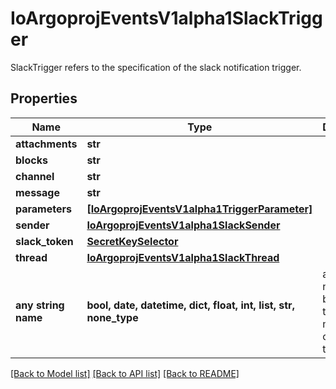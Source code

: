 # IoArgoprojEventsV1alpha1SlackTrigger

SlackTrigger refers to the specification of the slack notification trigger.

## Properties
Name | Type | Description | Notes
------------ | ------------- | ------------- | -------------
**attachments** | **str** |  | [optional] 
**blocks** | **str** |  | [optional] 
**channel** | **str** |  | [optional] 
**message** | **str** |  | [optional] 
**parameters** | [**[IoArgoprojEventsV1alpha1TriggerParameter]**](IoArgoprojEventsV1alpha1TriggerParameter.md) |  | [optional] 
**sender** | [**IoArgoprojEventsV1alpha1SlackSender**](IoArgoprojEventsV1alpha1SlackSender.md) |  | [optional] 
**slack_token** | [**SecretKeySelector**](SecretKeySelector.md) |  | [optional] 
**thread** | [**IoArgoprojEventsV1alpha1SlackThread**](IoArgoprojEventsV1alpha1SlackThread.md) |  | [optional] 
**any string name** | **bool, date, datetime, dict, float, int, list, str, none_type** | any string name can be used but the value must be the correct type | [optional]

[[Back to Model list]](../README.md#documentation-for-models) [[Back to API list]](../README.md#documentation-for-api-endpoints) [[Back to README]](../README.md)


